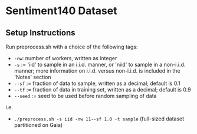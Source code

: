 # Sentiment140 Dataset

## Setup Instructions

Run preprocess.sh with a choice of the following tags:

- ```-nw```: number of workers, written as integer
- ```-s``` := 'iid' to sample in an i.i.d. manner, or 'niid' to sample
  in a non-i.i.d. manner; more information on i.i.d. versus non-i.i.d.
  is included in the 'Notes' section
- ```--sf``` := fraction of data to sample, written as a decimal;
  default is 0.1
- ```--tf``` := fraction of data in training set, written as a decimal; default is 0.9
- ```--seed``` := seed to be used before random sampling of data

i.e. 
- ```./preprocess.sh -s iid -nw 11--sf 1.0 -t sample``` (full-sized
  dataset partitioned on Gaia)<br/>


